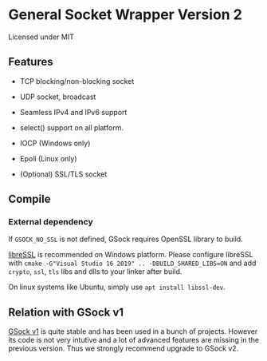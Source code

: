 # General Socket Wrapper Version 2

Licensed under MIT

## Features

- TCP blocking/non-blocking socket

- UDP socket, broadcast

- Seamless IPv4 and IPv6 support

- select() support on all platform.

- IOCP (Windows only)

- Epoll (Linux only)

- (Optional) SSL/TLS socket

## Compile

### External dependency

If `GSOCK_NO_SSL` is not defined, GSock requires OpenSSL library to build.

[libreSSL](https://www.libressl.org/) is recommended on Windows platform. Please configure libreSSL with `cmake -G"Visual Studio 16 2019" .. -DBUILD_SHARED_LIBS=ON` and add `crypto`, `ssl`, `tls` libs and dlls to your linker after build.

On linux systems like Ubuntu, simply use `apt install libssl-dev`.

## Relation with GSock v1

[GSock v1](https://github.com/Kiritow/GSock) is quite stable and has been used in a bunch of projects. However its code is not very intutive and a lot of advanced features are missing in the previous version. Thus we strongly recommend upgrade to GSock v2.
